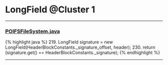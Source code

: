 # LongField @Cluster 1

***

### [POIFSFileSystem.java](https://searchcode.com/codesearch/view/97397929/)
{% highlight java %}
219. LongField signature = new LongField(HeaderBlockConstants._signature_offset, header);
230. return (signature.get() == HeaderBlockConstants._signature);
{% endhighlight %}

***

